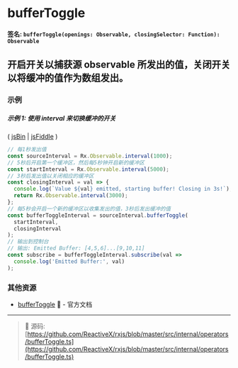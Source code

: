 # bufferToggle

#### 签名: `bufferToggle(openings: Observable, closingSelector: Function): Observable`

## 开启开关以捕获源 observable 所发出的值，关闭开关以将缓冲的值作为数组发出。

### 示例

##### 示例 1: 使用 interval 来切换缓冲的开关

( [jsBin](http://jsbin.com/relavezugo/edit?js,console) |
[jsFiddle](https://jsfiddle.net/btroncone/6ad3w3wf/) )

```js
// 每1秒发出值
const sourceInterval = Rx.Observable.interval(1000);
// 5秒后开启第一个缓冲区，然后每5秒钟开启新的缓冲区
const startInterval = Rx.Observable.interval(5000);
// 3秒后发出值以关闭相应的缓冲区
const closingInterval = val => {
  console.log(`Value ${val} emitted, starting buffer! Closing in 3s!`);
  return Rx.Observable.interval(3000);
};
// 每5秒会开启一个新的缓冲区以收集发出的值，3秒后发出缓冲的值
const bufferToggleInterval = sourceInterval.bufferToggle(
  startInterval,
  closingInterval
);
// 输出到控制台
// 输出: Emitted Buffer: [4,5,6]...[9,10,11]
const subscribe = bufferToggleInterval.subscribe(val =>
  console.log('Emitted Buffer:', val)
);
```

### 其他资源

* [bufferToggle](http://cn.rx.js.org/class/es6/Observable.js~Observable.html#instance-method-bufferToggle) :newspaper: - 官方文档

---
> :file_folder: 源码:  [https://github.com/ReactiveX/rxjs/blob/master/src/internal/operators/bufferToggle.ts](https://github.com/ReactiveX/rxjs/blob/master/src/internal/operators/bufferToggle.ts)
